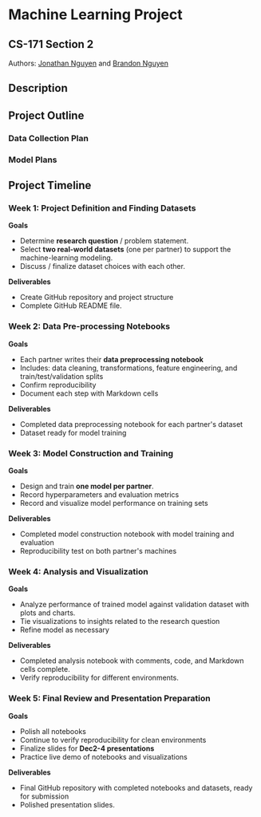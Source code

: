 # Machine Learning Project

## CS-171 Section 2

Authors: [Jonathan Nguyen](https://github.com/jonathanguven) and [Brandon Nguyen](https://github.com/brandonnguyenn27)

## Description

## Project Outline

### Data Collection Plan

### Model Plans

## Project Timeline

### Week 1: Project Definition and Finding Datasets

**Goals**

- Determine **research question** / problem statement.
- Select **two real-world datasets** (one per partner) to support the machine-learning modeling.
- Discuss / finalize dataset choices with each other.

**Deliverables**

- Create GitHub repository and project structure
- Complete GitHub README file.

### Week 2: Data Pre-processing Notebooks

**Goals**

- Each partner writes their **data preprocessing notebook**
- Includes: data cleaning, transformations, feature engineering, and train/test/validation splits
- Confirm reproducibility
- Document each step with Markdown cells

**Deliverables**

- Completed data preprocessing notebook for each partner's dataset
- Dataset ready for model training

### Week 3: Model Construction and Training

**Goals**

- Design and train **one model per partner**.
- Record hyperparameters and evaluation metrics
- Record and visualize model performance on training sets

**Deliverables**

- Completed model construction notebook with model training and evaluation
- Reproducibility test on both partner's machines

### Week 4: Analysis and Visualization

**Goals**

- Analyze performance of trained model against validation dataset with plots and charts.
- Tie visualizations to insights related to the research question
- Refine model as necessary

**Deliverables**

- Completed analysis notebook with comments, code, and Markdown cells complete.
- Verify reproducibility for different environments.

### Week 5: Final Review and Presentation Preparation

**Goals**

- Polish all notebooks
- Continue to verify reproducibility for clean environments
- Finalize slides for **Dec2-4 presentations**
- Practice live demo of notebooks and visualizations

**Deliverables**

- Final GitHub repository with completed notebooks and datasets, ready for submission
- Polished presentation slides.
